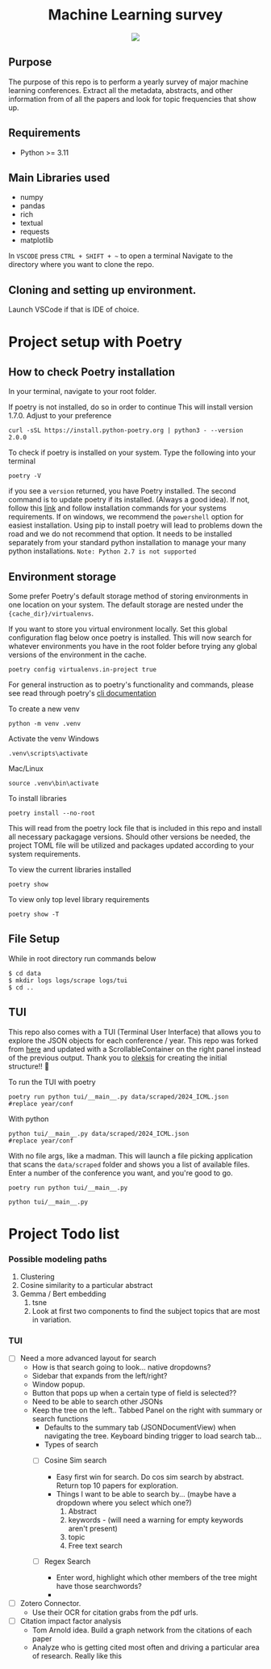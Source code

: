 <h1 align="center">
  <b>Machine Learning survey</b><br>
</h1>

<p align="center">
      <a href="https://www.python.org/">
        <img src="https://img.shields.io/badge/Python-3.11-ff69b4.svg" /></a>    
</p>


## Purpose

The purpose of this repo is to perform a yearly survey of major machine learning conferences.  Extract all the metadata, abstracts, and other information from of all the papers and look for topic frequencies that show up.  


## Requirements
- Python >= 3.11

## Main Libraries used
- numpy
- pandas
- rich
- textual
- requests
- matplotlib

In `VSCODE` press `CTRL + SHIFT + ~` to open a terminal
Navigate to the directory where you want to clone the repo. 

## Cloning and setting up environment.
Launch VSCode if that is IDE of choice.

# Project setup with Poetry

## How to check Poetry installation

In your terminal, navigate to your root folder.

If poetry is not installed, do so in order to continue
This will install version 1.7.0.  Adjust to your preference

```terminal
curl -sSL https://install.python-poetry.org | python3 - --version 2.0.0
```

To check if poetry is installed on your system. Type the following into your terminal

```terminal
poetry -V
```

if you see a `version` returned, you have Poetry installed.  The second command is to update poetry if its installed. (Always a good idea). If not, follow this [link](https://python-poetry.org/docs/) and follow installation commands for your systems requirements. If on windows, we recommend the `powershell` option for easiest installation. Using pip to install poetry will lead to problems down the road and we do not recommend that option.  It needs to be installed separately from your standard python installation to manage your many python installations.  `Note: Python 2.7 is not supported`

## Environment storage

Some prefer Poetry's default storage method of storing environments in one location on your system.  The default storage are nested under the `{cache_dir}/virtualenvs`.  

If you want to store you virtual environment locally.  Set this global configuration flag below once poetry is installed.  This will now search for whatever environments you have in the root folder before trying any global versions of the environment in the cache.

```terminal
poetry config virtualenvs.in-project true
```

For general instruction as to poetry's functionality and commands, please see read through poetry's [cli documentation](https://python-poetry.org/docs/cli/)

To create a new venv

```terminal
python -m venv .venv
```

Activate the venv
Windows
```terminal
.venv\scripts\activate
```

Mac/Linux
```terminal
source .venv\bin\activate
```

To install libraries

```terminal
poetry install --no-root
```

This will read from the poetry lock file that is included
in this repo and install all necessary packagage versions.  Should other
versions be needed, the project TOML file will be utilized and packages updated according to your system requirements.  

To view the current libraries installed

```terminal
poetry show
```

To view only top level library requirements

```terminal
poetry show -T
```
## File Setup

While in root directory run commands below

```
$ cd data
$ mkdir logs logs/scrape logs/tui
$ cd ..
```

## TUI

This repo also comes with a TUI (Terminal User Interface) that allows you to
explore the JSON objects for each conference / year.  This repo was forked from
[here](https://github.com/oleksis/jtree) and updated with a ScrollableContainer
on the right panel instead of the previous output.  Thank you to
[oleksis](https://github.com/oleksis) for creating the initial structure!! :tada:

To run the TUI with poetry
```terminal
poetry run python tui/__main__.py data/scraped/2024_ICML.json 
#replace year/conf
```

With python
```terminal
python tui/__main__.py data/scraped/2024_ICML.json 
#replace year/conf
```

With no file args, like a madman.  This will launch a file picking application
that scans the `data/scraped` folder and shows you a list of available files. 
Enter a number of the conference you want, and you're good to go.

```terminal
poetry run python tui/__main__.py

python tui/__main__.py 
```

# Project Todo list

### Possible modeling paths
1. Clustering
2. Cosine similarity to a particular abstract
3. Gemma / Bert embedding
   1. tsne
   2. Look at first two components to find the subject topics that are most in variation.


### TUI
- [ ] Need a more advanced layout for search
  - How is that search going to look... native dropdowns?
  - Sidebar that expands from the left/right?
  - Window popup.
  - Button that pops up when a certain type of field is selected??
  - Need to be able to search other JSONs
  - Keep the tree on the left.. Tabbed Panel on the right with summary or search functions
    - Defaults to the summary tab (JSONDocumentView) when navigating the tree.  Keyboard binding trigger to load search tab...  
    - Types of search
    - [ ] Cosine Sim search
      - Easy first win for search.  Do cos sim search by abstract.  Return top 10 papers for exploration.  
      - Things I want to be able to search by... (maybe have a dropdown where you select which one?)
        1. Abstract
        2. keywords - (will need a warning for empty keywords aren't present)
        3. topic
        4. Free text search
        
    - [ ] Regex Search  
      - Enter word, highlight which other members of the tree might have those searchwords?
      - 
- [ ] Zotero Connector.  
  - Use their OCR for citation grabs from the pdf urls.
- [ ] Citation impact factor analysis
  - Tom Arnold idea.  Build a graph network from the citations of each paper
  - Analyze who is getting cited most often and driving a particular area of research.  Really like this